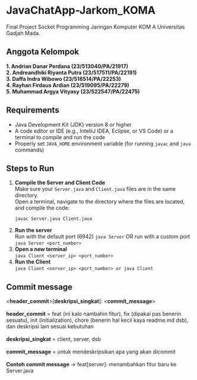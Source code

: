 # JavaChatApp-Jarkom_KOMA
Final Project Socket Programming Jaringan Komputer KOM A Universitas Gadjah Mada.

## Anggota Kelompok
**1. Andrian Danar Perdana (23/513040/PA/21917)**<br/>
**2. Andreandhiki Riyanta Putra (23/517511/PA/22191)**<br/>
**3. Daffa Indra Wibowo (23/518514/PA/22253)**<br/>
**4. Rayhan Firdaus Ardian (23/519095/PA/22279)**<br/>
**5. Muhammad Argya Vityasy (23/522547/PA/22475)**<br/>

## Requirements
- Java Development Kit (JDK) version 8 or higher
- A code editor or IDE (e.g., IntelliJ IDEA, Eclipse, or VS Code) or a terminal to compile and run the code
- Properly set `JAVA_HOME` environment variable (for running `javac` and `java` commands)

## Steps to Run
1. **Compile the Server and Client Code**  
   Make sure your `Server.java` and `Client.java` files are in the same directory.  
   Open a terminal, navigate to the directory where the files are located, and compile the code:  
   ```bash
   javac Server.java Client.java
2. **Run the server** <br/>
   Run with the default port (6942)
  ```java Server```
  OR run with a custom port
  ```java Server <port_number>```
3. **Open a new terminal** <br/>
```java Client <server_ip> <port_number>```
4. **Run the Client** <br/>
```java Client <server_ip> <port_number> or java Client``` 

## Commit message
<**header_commit**>[**deskripsi_singkat**]: <**commit_message**> <br/> <br/>
**header_commit** = feat (ini kalo nambahin fitur), fix (dipakai pas benerin sesuatu), init (initialization), chore (benerin hal kecil kaya readme.md dsb), dan deskripsi lain sesuai kebutuhan <br/> <br/>
**deskripsi_singkat** = client, server, dsb <br/> <br/>
**commit_message** = untuk mendeskripsikan apa yang akan dicommit <br/> <br/>
**Contoh commit message** -> feat[server]: menambahkan fitur baru ke Server.java <br/>
